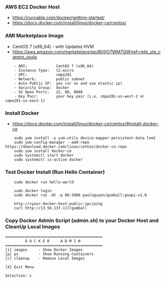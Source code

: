 

### AWS EC2 Docker Host

* https://runnable.com/docker/getting-started/
* https://docs.docker.com/install/linux/docker-ce/centos/

### AMI Marketplace Image

* CentOS 7 (x86_64) - with Updates HVM
* https://aws.amazon.com/marketplace/pp/B00O7WM7QW/ref=mkt_ste_catgtm_osslp

```
	- AMI:             CentOS 7 (x86_64)
	- Instance Type:   t2.micro
	- VPC:             cmpe281
	- Network:         public subnet
	- Auto Public IP:  yes (or no and use elastic ip)
	- Security Group:  docker 
	- SG Open Ports:   22, 80, 8080
	- Key Pair:        your key pair (i.e. cmpe281-us-west-2 or cmpe281-us-east-1)
```

### Install Docker

* https://docs.docker.com/install/linux/docker-ce/centos/#install-docker-ce

```
	sudo yum install -y yum-utils device-mapper-persistent-data lvm2
	sudo yum-config-manager --add-repo https://download.docker.com/linux/centos/docker-ce.repo
	sudo yum install docker-ce
	sudo systemctl start docker
	sudo systemctl is-active docker
```

### Test Docker Install (Run Hello Container)

```
	sudo docker run hello-world

	sudo docker login
	sudo docker run -dt -p 80:3000 paulnguyen/gumball:goapi-v1.0

	http://<your-docker-host-public-ip>/ping
	curl http://13.56.137.117/gumball
```

### Copy Docker Admin Script (admin.sh) to your Docker Host and CleanUp Local Images

```
============================================
         D O C K E R     A D M I N          
============================================
[i] images     - Show Docker Images         
[p] ps         - Show Running Containers    
[c] cleanup    - Remove Local Images        
 
[X] Exit Menu                               
 
Selection: c
```


